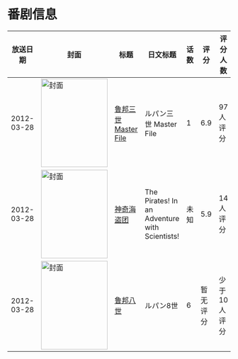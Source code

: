 # 番剧信息

|放送日期|封面|标题|日文标题|话数|评分|评分人数|
|---|---|---|---|---|---|---|
|2012-03-28|<img src="https://lain.bgm.tv/pic/cover/c/a6/20/49314_7IVpr.jpg" alt="封面" style="width:150px;height:200px;object-fit:cover;">|[鲁邦三世 Master File](https://bangumi.tv/subject/49314)|ルパン三世 Master File|1|6.9|97人评分|
|2012-03-28|<img src="https://lain.bgm.tv/pic/cover/c/6c/b9/56416_c3K79.jpg" alt="封面" style="width:150px;height:200px;object-fit:cover;">|[神奇海盗团](https://bangumi.tv/subject/56416)|The Pirates! In an Adventure with Scientists!|未知|5.9|14人评分|
|2012-03-28|<img src="https://lain.bgm.tv/pic/cover/c/6b/43/278938_NITEi.jpg" alt="封面" style="width:150px;height:200px;object-fit:cover;">|[鲁邦八世](https://bangumi.tv/subject/278938)|ルパン8世|6|暂无评分|少于10人评分|

